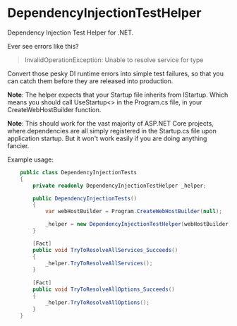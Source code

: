 # DependencyInjectionTestHelper
Dependency Injection Test Helper for .NET.

Ever see errors like this?

>InvalidOperationException: Unable to resolve service for type

Convert those pesky DI runtime errors into simple test failures, so that you can catch them before they are released into production. 

**Note**: The helper expects that your Startup file inherits from IStartup. Which means you should call UseStartup<> in the Program.cs file, in your CreateWebHostBuilder function.

**Note**: This should work for the vast majority of ASP.NET Core projects, where dependencies are all simply registered in the Startup.cs file upon application startup. But it won't work easily if you are doing anything fancier.

Example usage:

```csharp
    public class DependencyInjectionTests
    {
        private readonly DependencyInjectionTestHelper _helper;

        public DependencyInjectionTests()
        {
            var webHostBuilder = Program.CreateWebHostBuilder(null);

            _helper = new DependencyInjectionTestHelper(webHostBuilder);
        }

        [Fact]
        public void TryToResolveAllServices_Succeeds()
        {
            _helper.TryToResolveAllServices();
        }
        
        [Fact]
        public void TryToResolveAllOptions_Succeeds()
        {
            _helper.TryToResolveAllOptions();
        }
    }
```
